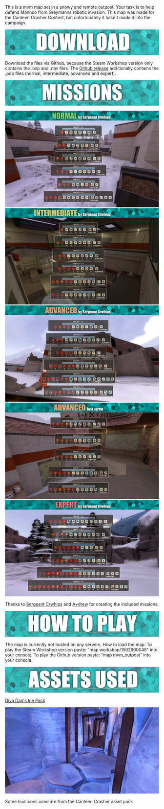 This is a mvm map set in a snowy and remote outpost. Your task is to help defend Mannco from Greymanns robotic invasion.
This map was made for the Canteen Crasher Contest, but unfortunately it hasn´t made it into the campaign.

![Download](./doc/headers/download.png)

Download the files via Github, because the Steam Workshop version only contains the .bsp and .nav files. The [Github release](https://github.com/Bristn/tf2-mvm-outpost/releases) additionally contains the .pop files (normal, intermediate, advanced and expert).

![Missions](./doc/headers/missions.png)

![Normal 0](./doc/missions/normal_0.png)
![Intermediate 0](./doc/missions/intermediate_0.png)
![Advanced 0](./doc/missions/advanced_0.png)
![Advanced 1](./doc/missions/advanced_1.png)
![Expert 0](./doc/missions/expert_0.png)

Thanks to [Sergeant Crwhips](https://steamcommunity.com/profiles/76561198080260467/) and [A+drew](https://steamcommunity.com/id/Xtremely2932/) for creating the included missions.

![How to play](./doc/headers/how_to.png)

The map is currently not hosted on any servers.
How to load the map:
To play the Steam Workshop version paste: "map workshop/1502600048" into your console.
To play the Github version paste: "map mvm_outpost" into your console.

![How to play](./doc/headers/assets.png)

[Diva Dan's Ice Pack](url=https://tf2maps.net/downloads/diva-dans-ice-pack.5553/)

![Ice assets](./doc/ice_assets.jpg)

Some hud icons used are from the Canteen Crasher asset pack
